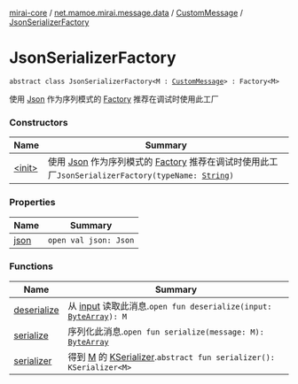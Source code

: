 [mirai-core](../../../index.md) / [net.mamoe.mirai.message.data](../../index.md) / [CustomMessage](../index.md) / [JsonSerializerFactory](./index.md)

# JsonSerializerFactory

`abstract class JsonSerializerFactory<M : `[`CustomMessage`](../index.md)`> : Factory<M>`

使用 [Json](#) 作为序列模式的 [Factory](../-factory/index.md)
推荐在调试时使用此工厂

### Constructors

| Name | Summary |
|---|---|
| [&lt;init&gt;](-init-.md) | 使用 [Json](#) 作为序列模式的 [Factory](../-factory/index.md) 推荐在调试时使用此工厂`JsonSerializerFactory(typeName: `[`String`](https://kotlinlang.org/api/latest/jvm/stdlib/kotlin/-string/index.html)`)` |

### Properties

| Name | Summary |
|---|---|
| [json](json.md) | `open val json: Json` |

### Functions

| Name | Summary |
|---|---|
| [deserialize](deserialize.md) | 从 [input](../-factory/deserialize.md#net.mamoe.mirai.message.data.CustomMessage.Factory$deserialize(kotlin.ByteArray)/input) 读取此消息.`open fun deserialize(input: `[`ByteArray`](https://kotlinlang.org/api/latest/jvm/stdlib/kotlin/-byte-array/index.html)`): M` |
| [serialize](serialize.md) | 序列化此消息.`open fun serialize(message: M): `[`ByteArray`](https://kotlinlang.org/api/latest/jvm/stdlib/kotlin/-byte-array/index.html) |
| [serializer](serializer.md) | 得到 [M](index.md#M) 的 [KSerializer](#).`abstract fun serializer(): KSerializer<M>` |
